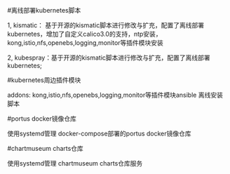 #离线部署kubernetes脚本

1, kismatic： 基于开源的kismatic脚本进行修改与扩充，配置了离线部署kubernetes，增加了自定义calico3.0的支持，ntp安装，kong,istio,nfs,openebs,logging,monitor等插件模块安装

2, kubespray：基于开源的kismatic脚本进行修改与扩充，配置了离线部署kubernetes;

#kubernetes周边插件模块

addons: kong,istio,nfs,openebs,logging,monitor等插件模块ansible 离线安装脚本

#portus docker镜像仓库

使用systemd管理 docker-compose部署的portus docker镜像仓库

#chartmuseum charts仓库

使用systemd管理 chartmuseum charts仓库服务
